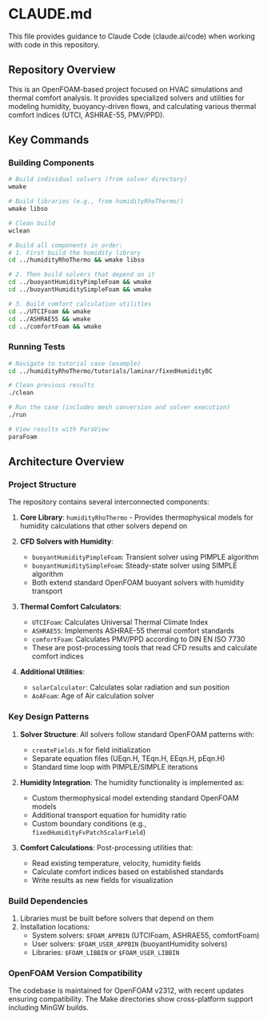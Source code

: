 # CLAUDE.md

This file provides guidance to Claude Code (claude.ai/code) when working with code in this repository.

## Repository Overview

This is an OpenFOAM-based project focused on HVAC simulations and thermal comfort analysis. It provides specialized solvers and utilities for modeling humidity, buoyancy-driven flows, and calculating various thermal comfort indices (UTCI, ASHRAE-55, PMV/PPD).

## Key Commands

### Building Components

```bash
# Build individual solvers (from solver directory)
wmake

# Build libraries (e.g., from humidityRhoThermo/)
wmake libso

# Clean build
wclean

# Build all components in order:
# 1. First build the humidity library
cd ../humidityRhoThermo && wmake libso

# 2. Then build solvers that depend on it
cd ../buoyantHumidityPimpleFoam && wmake
cd ../buoyantHumiditySimpleFoam && wmake

# 3. Build comfort calculation utilities
cd ../UTCIFoam && wmake
cd ../ASHRAE55 && wmake
cd ../comfortFoam && wmake
```

### Running Tests

```bash
# Navigate to tutorial case (example)
cd ../humidityRhoThermo/tutorials/laminar/fixedHumidityBC

# Clean previous results
./clean

# Run the case (includes mesh conversion and solver execution)
./run

# View results with ParaView
paraFoam
```

## Architecture Overview

### Project Structure

The repository contains several interconnected components:

1. **Core Library**: `humidityRhoThermo` - Provides thermophysical models for humidity calculations that other solvers depend on

2. **CFD Solvers with Humidity**:
   - `buoyantHumidityPimpleFoam`: Transient solver using PIMPLE algorithm
   - `buoyantHumiditySimpleFoam`: Steady-state solver using SIMPLE algorithm
   - Both extend standard OpenFOAM buoyant solvers with humidity transport

3. **Thermal Comfort Calculators**:
   - `UTCIFoam`: Calculates Universal Thermal Climate Index
   - `ASHRAE55`: Implements ASHRAE-55 thermal comfort standards
   - `comfortFoam`: Calculates PMV/PPD according to DIN EN ISO 7730
   - These are post-processing tools that read CFD results and calculate comfort indices

4. **Additional Utilities**:
   - `solarCalculator`: Calculates solar radiation and sun position
   - `AoAFoam`: Age of Air calculation solver

### Key Design Patterns

1. **Solver Structure**: All solvers follow standard OpenFOAM patterns with:
   - `createFields.H` for field initialization
   - Separate equation files (UEqn.H, TEqn.H, EEqn.H, pEqn.H)
   - Standard time loop with PIMPLE/SIMPLE iterations

2. **Humidity Integration**: The humidity functionality is implemented as:
   - Custom thermophysical model extending standard OpenFOAM models
   - Additional transport equation for humidity ratio
   - Custom boundary conditions (e.g., `fixedHumidityFvPatchScalarField`)

3. **Comfort Calculations**: Post-processing utilities that:
   - Read existing temperature, velocity, humidity fields
   - Calculate comfort indices based on established standards
   - Write results as new fields for visualization

### Build Dependencies

1. Libraries must be built before solvers that depend on them
2. Installation locations:
   - System solvers: `$FOAM_APPBIN` (UTCIFoam, ASHRAE55, comfortFoam)
   - User solvers: `$FOAM_USER_APPBIN` (buoyantHumidity solvers)
   - Libraries: `$FOAM_LIBBIN` or `$FOAM_USER_LIBBIN`

### OpenFOAM Version Compatibility

The codebase is maintained for OpenFOAM v2312, with recent updates ensuring compatibility. The Make directories show cross-platform support including MinGW builds.